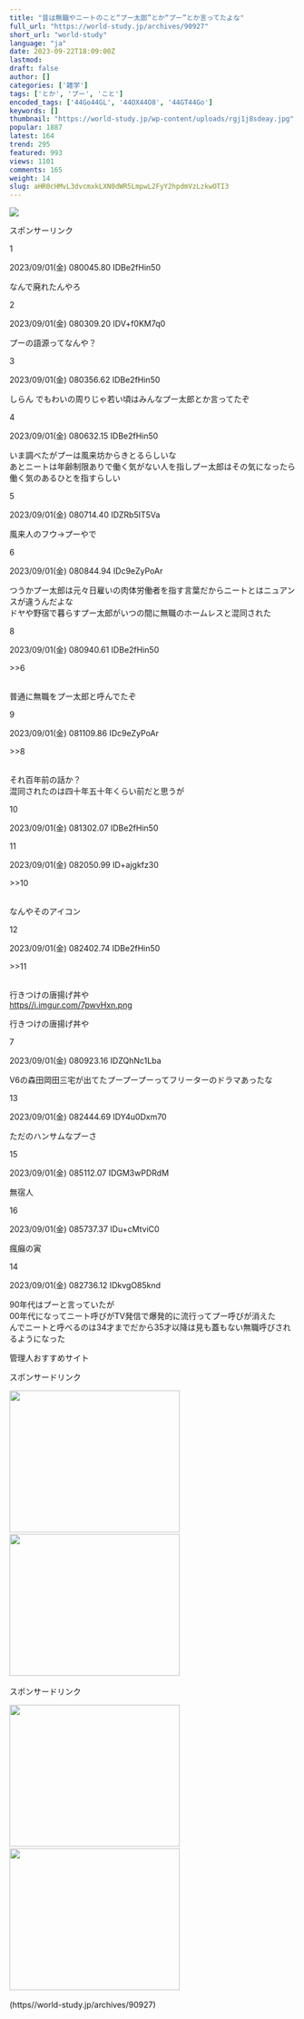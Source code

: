 ```yaml
---
title: "昔は無職やニートのこと“プー太郎”とか“プー”とか言ってたよな"
full_url: "https://world-study.jp/archives/90927"
short_url: "world-study"
language: "ja"
date: 2023-09-22T18:09:00Z
lastmod: 
draft: false
author: []
categories: ['雑学']
tags: ['とか', 'プー', 'こと']
encoded_tags: ['44Go44GL', '44OX44O8', '44GT44Go']
keywords: []
thumbnail: "https://world-study.jp/wp-content/uploads/rgj1j8sdeay.jpg"
popular: 1887
latest: 164
trend: 295
featured: 993
views: 1101
comments: 165
weight: 14
slug: aHR0cHMvL3dvcmxkLXN0dWR5LmpwL2FyY2hpdmVzLzkwOTI3
---
```


![](https://world-study.jp/wp-content/uploads/rgj1j8sdeay.jpg)

<div><p class='ps-label'>スポンサーリンク</p><p class='ps-widget'></p><p class='t_h'><p>1 <p> 2023/09/01(金) 080045.80 IDBe2fHin50</p></p></p><p class='t_b'><p> なんで廃れたんやろ </p></p><p></p><p class='t_h'><p>2 <p> 2023/09/01(金) 080309.20 IDV+f0KM7q0</p></p></p><p class='t_b'><p> プーの語源ってなんや？ </p></p><p class='t_h'><p>3 <p> 2023/09/01(金) 080356.62 IDBe2fHin50</p></p></p><p class='t_b'><p> しらん でもわいの周りじゃ若い頃はみんなプー太郎とか言ってたぞ </p></p><p class='t_h'><p>4 <p> 2023/09/01(金) 080632.15 IDBe2fHin50</p></p></p><p class='t_b'><p> いま調べたがプーは風来坊からきとるらしいな<br> あとニートは年齢制限ありで働く気がない人を指しプー太郎はその気になったら働く気のあるひとを指すらしい </p></p><p class='t_h'><p>5 <p> 2023/09/01(金) 080714.40 IDZRb5IT5Va</p></p></p><p class='t_b'><p> 風来人のフウ→プーやで </p></p><p class='t_h'><p>6 <p> 2023/09/01(金) 080844.94 IDc9eZyPoAr</p></p></p><p class='t_b'><p> つうかプー太郎は元々日雇いの肉体労働者を指す言葉だからニートとはニュアンスが違うんだよな<br> ドヤや野宿で暮らすプー太郎がいつの間に無職のホームレスと混同された </p></p><p class='t_h t_i'><p>8 <p> 2023/09/01(金) 080940.61 IDBe2fHin50</p></p></p><p class='t_b t_i'><p><p class='anchor'>>>6</p><br> 普通に無職をプー太郎と呼んでたぞ </p></p><p class='t_h t_i'><p>9 <p> 2023/09/01(金) 081109.86 IDc9eZyPoAr</p></p></p><p class='t_b t_i'><p><p class='anchor'>>>8</p><br> それ百年前の話か？<br> 混同されたのは四十年五十年くらい前だと思うが </p></p><p class='t_h t_i'><p>10 <p> 2023/09/01(金) 081302.07 IDBe2fHin50</p></p></p><p class='t_h t_i'><p>11 <p> 2023/09/01(金) 082050.99 ID+ajgkfz30</p></p></p><p class='t_b t_i'><p><p class='anchor'>>>10</p><br> なんやそのアイコン </p></p><p class='t_h t_i'><p>12 <p> 2023/09/01(金) 082402.74 IDBe2fHin50</p></p></p><span><p class='anchor'>>>11</p><br> 行きつけの唐揚げ丼や<br><a href='https//i.imgur.com/7pwvHxn.png' target='_blank' class='image external' rel='noopener external'>https//i.imgur.com/7pwvHxn.png</a><p class='ext_icon'></p><p>行きつけの唐揚げ丼や</p></span><p class='t_h'><p>7 <p> 2023/09/01(金) 080923.16 IDZQhNc1Lba</p></p></p><p class='t_b'><p> V6の森田岡田三宅が出てたプープープーってフリーターのドラマあったな </p></p><p class='t_h'><p>13 <p> 2023/09/01(金) 082444.69 IDY4u0Dxm70</p></p></p><p class='t_b'><p> ただのハンサムなプーさ </p></p><p class='t_h'><p>15 <p> 2023/09/01(金) 085112.07 IDGM3wPDRdM</p></p></p><p class='t_b'><p> 無宿人 </p></p><p class='t_h'><p>16 <p> 2023/09/01(金) 085737.37 IDu+cMtviC0</p></p></p><p class='t_b'><p> 瘋癲の寅 </p></p><p class='t_h'><p>14 <p> 2023/09/01(金) 082736.12 IDkvgO85knd</p></p></p><p class='t_b'><p> 90年代はプーと言っていたが<br> 00年代になってニート呼びがTV発信で爆発的に流行ってプー呼びが消えた<br> んでニートと呼べるのは34才までだから35才以降は見も蓋もない無職呼びされるようになった </p></p> <p class='textwidget custom-html-widget'></p><p class='top_rss_down_title'> 管理人おすすめサイト </p> <p class='rss4'> </p><p class='posts-under-1'>スポンサードリンク</p><a href='https//hb.afl.rakuten.co.jp/hsc/22147dca.3eb27a4d.22147dcb.ab9930ba/?link_type=pict&ut=eyJwYWdlIjoic2hvcCIsInR5cGUiOiJwaWN0IiwiY29sIjoxLCJjYXQiOiI0NCIsImJhbiI6IjQ2MDEzNSIsImFtcCI6ZmFsc2V9' target='_blank' rel='nofollow sponsored noopener'><img src='https//hbb.afl.rakuten.co.jp/hsb/22147dca.3eb27a4d.22147dcb.ab9930ba/?me_id=1&me_adv_id=460135&t=pict' border='0' alt='' title=''></a> <br> <a href='https//px.a8.net/svt/ejp?a8mat=3TD6WR+3C9O2A+2PEO+1I1IKX' rel='nofollow'> <img border='0' width='300' height='250' alt='' src='https//www23.a8.net/svt/bgt?aid=230722875202&wid=005&eno=01&mid=s00000012624009077000&mc=1'></a> <img border='0' width='1' height='1' src='https//www10.a8.net/0.gif?a8mat=3TD6WR+3C9O2A+2PEO+1I1IKX' alt=''> <a href='https//px.a8.net/svt/ejp?a8mat=3TD6WR+4491HU+54ZG+609HT' rel='nofollow'> <img border='0' width='300' height='250' alt='' src='https//www29.a8.net/svt/bgt?aid=230722875249&wid=005&eno=01&mid=s00000023974001009000&mc=1'></a> <img border='0' width='1' height='1' src='https//www18.a8.net/0.gif?a8mat=3TD6WR+4491HU+54ZG+609HT' alt=''> <p class='posts-under-1'>スポンサードリンク</p><a href='https//px.a8.net/svt/ejp?a8mat=3BQDI5+2RFHW2+3D3Q+65U41' rel='nofollow'> <img border='0' width='300' height='250' alt='' src='https//www28.a8.net/svt/bgt?aid=201104861167&wid=005&eno=01&mid=s00000015695001035000&mc=1'></a> <img border='0' width='1' height='1' src='https//www17.a8.net/0.gif?a8mat=3BQDI5+2RFHW2+3D3Q+65U41' alt=''> <a href='https//px.a8.net/svt/ejp?a8mat=3H5J7Z+P0B9U+50+35UAKX' rel='nofollow'> <img border='0' width='300' height='250' alt='' src='https//www23.a8.net/svt/bgt?aid=210210191042&wid=005&eno=01&mid=s00000000018019121000&mc=1'></a> <img border='0' width='1' height='1' src='https//www10.a8.net/0.gif?a8mat=3H5J7Z+P0B9U+50+35UAKX' alt=''> </div>

(https//world-study.jp/archives/90927)

